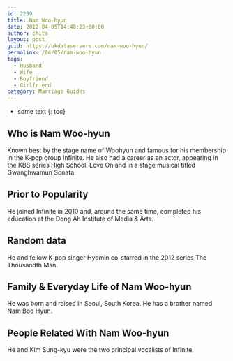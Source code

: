 ```yaml
---
id: 2239
title: Nam Woo-hyun
date: 2012-04-05T14:48:23+00:00
author: chito
layout: post
guid: https://ukdataservers.com/nam-woo-hyun/
permalink: /04/05/nam-woo-hyun
tags:
  - Husband
  - Wife
  - Boyfriend
  - Girlfriend
category: Marriage Guides
---
```


* some text
{: toc}
          
          
## Who is  Nam Woo-hyun
                  
                  
                  
Known best by the stage name of Woohyun and famous for his membership in the K-pop group Infinite. He also had a career as an actor, appearing in the KBS series High School: Love On and in a stage musical titled Gwanghwamun Sonata.
                  
                
                
                
## Prior to Popularity 
                  
                  
                  
He joined Infinite in 2010 and, around the same time, completed his education at the Dong Ah Institute of Media & Arts.
                  
                
                
                
## Random data 
                  
                  
                  
He and fellow K-pop singer Hyomin co-starred in the 2012 series The Thousandth Man.
                  
                
                
                
## Family & Everyday Life of Nam Woo-hyun
                  
                  
                  
He was born and raised in Seoul, South Korea. He has a brother named Nam Boo Hyun.
                  
                
                
                
## People Related With  Nam Woo-hyun
                  
                  
                  
He and Kim Sung-kyu were the two principal vocalists of Infinite.
                  
                
              
            
          
          
          
    
    
  
